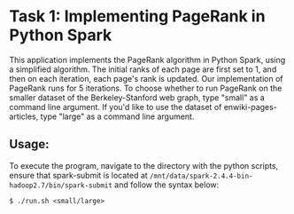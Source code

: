 # Task 1: Implementing PageRank in Python Spark

This application implements the PageRank algorithm in Python Spark, using a simplified algorithm. The initial ranks of each page are first set to 1, and then on each iteration, each page's rank is updated. Our implementation of PageRank runs for 5 iterations. 
To choose whether to run PageRank on the smaller dataset of the Berkeley-Stanford web graph, type "small" as a command line argument. If you'd like to use the dataset of enwiki-pages-articles, type "large" as a command line argument. 

## Usage:
To execute the program, navigate to the directory with the python scripts, ensure that spark-submit is located at `/mnt/data/spark-2.4.4-bin-hadoop2.7/bin/spark-submit` and follow the syntax below:
```
$ ./run.sh <small/large> 
```
